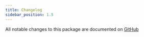 ```yaml
---
title: Changelog
sidebar_position: 1.5
---
```


All notable changes to this package are documented on [GitHub](https://github.com/Javaabu/passport/blob/main/CHANGELOG.md)
